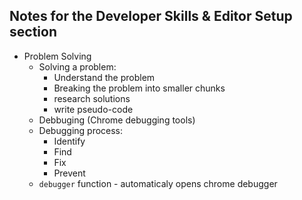 ## Notes for the Developer Skills & Editor Setup section

- Problem Solving
  - Solving a problem:
    - Understand the problem
    - Breaking the problem into smaller chunks
    - research solutions
    - write pseudo-code
  - Debbuging (Chrome debugging tools)
  - Debugging process:
    - Identify
    - Find
    - Fix
    - Prevent
  - `debugger` function - automaticaly opens chrome debugger
